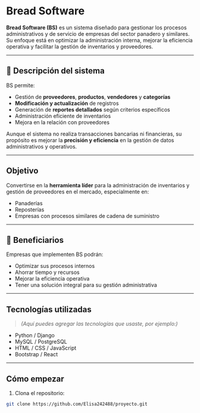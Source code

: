 # Bread Software

**Bread Software (BS)** es un sistema diseñado para gestionar los procesos administrativos y de servicio de empresas del sector panadero y similares. Su enfoque está en optimizar la administración interna, mejorar la eficiencia operativa y facilitar la gestión de inventarios y proveedores.

---

## 🧾 Descripción del sistema

BS permite:

- Gestión de **proveedores**, **productos**, **vendedores** y **categorías**
- **Modificación y actualización** de registros
- Generación de **reportes detallados** según criterios específicos
- Administración eficiente de inventarios
- Mejora en la relación con proveedores

Aunque el sistema no realiza transacciones bancarias ni financieras, su propósito es mejorar la **precisión y eficiencia** en la gestión de datos administrativos y operativos.

---

## Objetivo

Convertirse en la **herramienta líder** para la administración de inventarios y gestión de proveedores en el mercado, especialmente en:

- Panaderías
- Reposterías
- Empresas con procesos similares de cadena de suministro

---

## 👥 Beneficiarios

Empresas que implementen BS podrán:

- Optimizar sus procesos internos
- Ahorrar tiempo y recursos
- Mejorar la eficiencia operativa
- Tener una solución integral para su gestión administrativa

---

## Tecnologías utilizadas

> *(Aquí puedes agregar las tecnologías que usaste, por ejemplo:)*

- Python / Django  
- MySQL / PostgreSQL  
- HTML / CSS / JavaScript  
- Bootstrap / React

---

## Cómo empezar

1. Clona el repositorio:

```bash
git clone https://github.com/Elisa242488/proyecto.git
